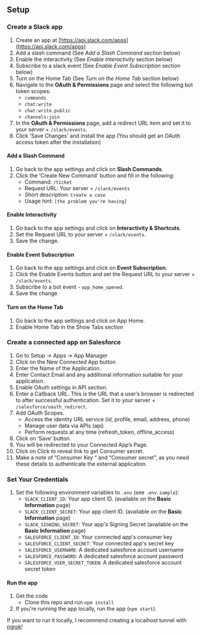 ## Setup

### Create a Slack app

1. Create an app at [https://api.slack.com/apps](https://api.slack.com/apps)
1. Add a slash command (See *Add a Slash Command* section below)
1. Enable the interactivity (See *Enable Interactivity* section below)
1. Subscribe to a slack event (See *Enable Event Subscription* section below)
1. Turn on the Home Tab (See *Turn on the Home Tab* section below)
1. Navigate to the **OAuth & Permissions** page and select the following bot token scopes:
    * `commands`
    * `chat:write`
    * `chat:write.public`
    * `channels:join`
1. In the **OAuth & Permissions** page, add a redirect URL item and set it to your server + `/slack/events`.
1. Click 'Save Changes' and install the app (You should get an OAuth access token after the installation)

#### Add a Slash Command
1. Go back to the app settings and click on **Slash Commands**.
1. Click the 'Create New Command' button and fill in the following:
    * Command: `/ticket`
    * Request URL: Your server + `/slack/events`
    * Short description: `Create a case`
    * Usage hint: `[the problem you're having]`

#### Enable Interactivity
1. Go back to the app settings and click on **Interactivity & Shortcuts**.
1. Set the Request URL to your server + `/slack/events`.
1. Save the change.

#### Enable Event Subscription
1. Go back to the app settings and click on **Event Subscription**.
1. Click the Enable Events button and set the Request URL to your server + `/slack/events`.
1. Subscribe to a bot event - `app_home_opened`.
1. Save the change

#### Turn on the Home Tab
1. Go back to the app settings and click on App Home.
1. Enable Home Tab in the Show Tabs section


### Create a connected app on Salesforce

1. Go to Setup -> Apps -> App Manager
1. Click on the New Connected App button
1. Enter the Name of the Application.
1. Enter Contact Email and any additional information suitable for your application.
1. Enable OAuth settings in API section.
1. Enter a Callback URL. This is the URL that a user’s browser is redirected to after successful authentication. Set it to your server + `/salesforce/oauth_redirect`.
1. Add OAuth Scopes.
    * Access the identity URL service (id, profile, email, address, phone)
    * Manage user data via APIs (api)
    * Perform requests at any time (refresh_token, offline_access)
1. Click on ‘Save’ button.
1. You will be redirected to your Connected App’s Page.
1. Click on Click to reveal link to get Consumer secret.
1. Make a note of “Consumer Key “ and “Consumer secret”, as you need these details to authenticate the external application.


### Set Your Credentials

1. Set the following environment variables to `.env` (see `.env.sample`):
    * `SLACK_CLIENT_ID`: Your app client ID. (available on the **Basic Information** page)
    * `SLACK_CLIENT_SECRET`: Your app client ID. (available on the **Basic Information** page)
    * `SLACK_SIGNING_SECRET`: Your app's Signing Secret (available on the **Basic Information** page)
    * `SALESFORCE_CLIENT_ID`: Your connected app's consumer key
    * `SALESFORCE_CLIENT_SECRET`: Your connected app's secret key
    * `SALESFORCE_USERNAME`: A dedicated salesforce account username
    * `SALESFORCE_PASSWORD`: A dedicated salesforce account password
    * `SALESFORCE_USER_SECRET_TOKEN`: A dedicated salesforce account secret token

#### Run the app 

1. Get the code
    * Clone this repo and run `npm install`
1. If you're running the app locally, run the app (`npm start`).

If you want to run it locally, I recommend creating a localhost tunnel with [ngrok](https://ngrok.com)!
